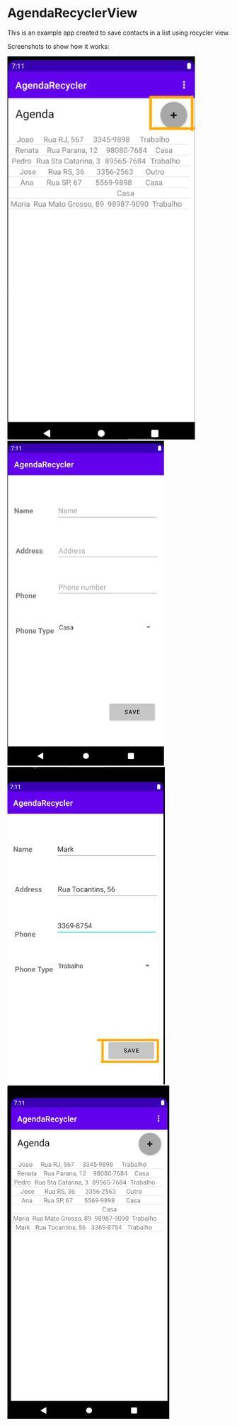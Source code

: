 # AgendaRecyclerView

This is an example app created to save contacts in a list using recycler view.

Screenshots to show how it works:

![Image 1](https://github.com/rezzycavalheiro/AgendaRecyclerView/blob/master/agenda1.png)
![Image 2](https://github.com/rezzycavalheiro/AgendaRecyclerView/blob/master/image.png?raw=true)
![Image 3](https://github.com/rezzycavalheiro/AgendaRecyclerView/blob/master/image3.png?raw=true)
![Image 4](https://github.com/rezzycavalheiro/AgendaRecyclerView/blob/master/image4.png?raw=true)
